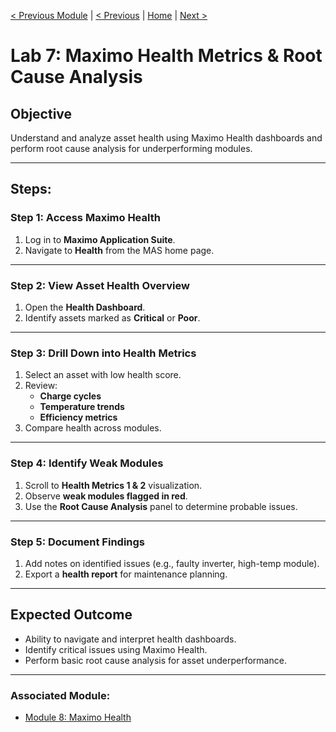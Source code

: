 [< Previous Module](./../modules/02-health-part-one.md) | [< Previous](./lab6-monitor.md) | [Home](../README.md) | [Next >](./lab8-predict.md)

# Lab 7: Maximo Health Metrics & Root Cause Analysis

## Objective
Understand and analyze asset health using Maximo Health dashboards and perform root cause analysis for underperforming modules.

---

## Steps:

### **Step 1: Access Maximo Health**
1. Log in to **Maximo Application Suite**.
2. Navigate to **Health** from the MAS home page.

---

### **Step 2: View Asset Health Overview**
1. Open the **Health Dashboard**.
2. Identify assets marked as **Critical** or **Poor**.

---

### **Step 3: Drill Down into Health Metrics**
1. Select an asset with low health score.
2. Review:
   - **Charge cycles**
   - **Temperature trends**
   - **Efficiency metrics**
3. Compare health across modules.

---

### **Step 4: Identify Weak Modules**
1. Scroll to **Health Metrics 1 & 2** visualization.
2. Observe **weak modules flagged in red**.
3. Use the **Root Cause Analysis** panel to determine probable issues.

---

### **Step 5: Document Findings**
1. Add notes on identified issues (e.g., faulty inverter, high-temp module).
2. Export a **health report** for maintenance planning.

---

## Expected Outcome
- Ability to navigate and interpret health dashboards.
- Identify critical issues using Maximo Health.
- Perform basic root cause analysis for asset underperformance.

---

### Associated Module:
- [Module 8: Maximo Health](./../modules/01-health-part-one.md)

